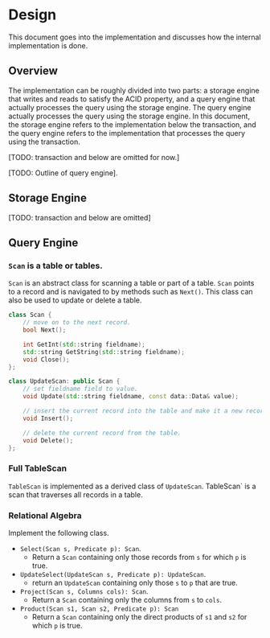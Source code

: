 # Design

This document goes into the implementation and discusses how the internal implementation is done.

## Overview

The implementation can be roughly divided into two parts: a storage engine that writes and reads to satisfy the ACID property, and a query engine that actually processes the query using the storage engine.
The query engine actually processes the query using the storage engine. 
In this document, the storage engine refers to the implementation below the transaction, and the query engine refers to the implementation that processes the query using the transaction.

[TODO: transaction and below are omitted for now.]

[TODO: Outline of query engine].


## Storage Engine 

[TODO: transaction and below are omitted]

## Query Engine

### `Scan` is a table or tables.

`Scan` is an abstract class for scanning a table or part of a table.
`Scan` points to a record and is navigated to by methods such as `Next()`.
This class can also be used to update or delete a table.

```cpp
class Scan {
    // move on to the next record.
    bool Next();

    int GetInt(std::string fieldname);
    std::string GetString(std::string fieldname);
    void Close();
}; 

class UpdateScan: public Scan {
    // set fieldname field to value.
    void Update(std::string fieldname, const data::Data& value);

    // insert the current record into the table and make it a new record.
    void Insert();

    // delete the current record from the table.
    void Delete(); 
}; 
```

### Full TableScan

`TableScan` is implemented as a derived class of `UpdateScan`.
TableScan` is a scan that traverses all records in a table.

### Relational Algebra
Implement the following class.

- `Select(Scan s, Predicate p): Scan`.
    - Return a `Scan` containing only those records from `s` for which `p` is true.
- `UpdateSelect(UpdateScan s, Predicate p): UpdateScan`.
    - return an `UpdateScan` containing only those `s` to `p` that are true.
- `Project(Scan s, Columns cols): Scan`.
    - Return a `Scan` containing only the columns from `s` to `cols`.
- `Product(Scan s1, Scan s2, Predicate p): Scan`
    - Return a `Scan` containing only the direct products of `s1` and `s2` for which `p` is true.